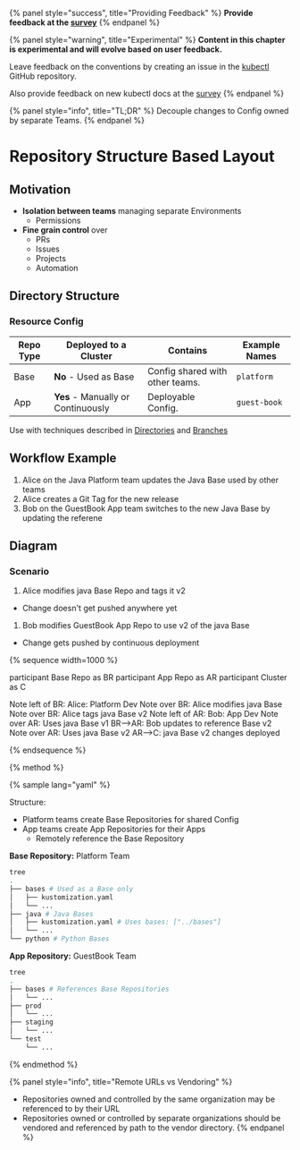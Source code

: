 {% panel style="success", title="Providing Feedback" %}
**Provide feedback at the [survey](https://www.surveymonkey.com/r/JH35X82)**
{% endpanel %}

{% panel style="warning", title="Experimental" %}
**Content in this chapter is experimental and will evolve based on user feedback.**

Leave feedback on the conventions by creating an issue in the [kubectl](https://github.com/kubernetes/kubectl/issues)
GitHub repository.

Also provide feedback on new kubectl docs at the [survey](https://www.surveymonkey.com/r/JH35X82)
{% endpanel %}


{% panel style="info", title="TL;DR" %}
Decouple changes to Config owned by separate Teams.
{% endpanel %}

# Repository Structure Based Layout

## Motivation

- **Isolation between teams** managing separate Environments
  - Permissions
- **Fine grain control** over
  - PRs
  - Issues
  - Projects
  - Automation

## Directory Structure

### Resource Config

| Repo Type       | Deployed to a Cluster              | Contains | Example Names |
|-----------------|------------------------------------|----------|---------------|
| Base            | **No** - Used as Base              | Config shared with other teams. | `platform` |
| App             | **Yes** - Manually or Continuously | Deployable Config. | `guest-book` |

Use with techniques described in [Directories](structure_directories.md) and [Branches](structure_branches.md)

## Workflow Example

1. Alice on the Java Platform team updates the Java Base used by other teams
1. Alice creates a Git Tag for the new release
1. Bob on the GuestBook App team switches to the new Java Base by updating the referene

## Diagram

### Scenario

1. Alice modifies java Base Repo and tags it v2
  - Change doesn't get pushed anywhere yet
1. Bob modifies GuestBook App Repo to use v2 of the java Base
  - Change gets pushed by continuous deployment

{% sequence width=1000 %}

participant Base Repo as BR
participant App Repo as AR
participant Cluster as C

Note left of BR: Alice: Platform Dev
Note over BR: Alice modifies java Base
Note over BR: Alice tags java Base v2
Note left of AR: Bob: App Dev
Note over AR: Uses java Base v1
BR-->AR: Bob updates to reference Base v2
Note over AR: Uses java Base v2
AR-->C: java Base v2 changes deployed

{% endsequence %}


{% method %}

{% sample lang="yaml" %}

Structure:

- Platform teams create Base Repositories for shared Config
- App teams create App Repositories for their Apps
  - Remotely reference the Base Repository

**Base Repository:** Platform Team

```bash
tree
.
├── bases # Used as a Base only
│   ├── kustomization.yaml
│   └── ...
├── java # Java Bases
│   ├── kustomization.yaml # Uses bases: ["../bases"]
│   └── ...
└── python # Python Bases
```

**App Repository:** GuestBook Team

```bash
tree
.
├── bases # References Base Repositories
│   └── ...
├── prod
│   └── ...
├── staging
│   └── ...
└── test
    └── ...
```

{% endmethod %}

{% panel style="info", title="Remote URLs vs Vendoring" %}
- Repositories owned and controlled by the same organization may be referenced to by their URL
- Repositories owned or controlled by separate organizations should be vendored and referenced
  by path to the vendor directory.
{% endpanel %}

